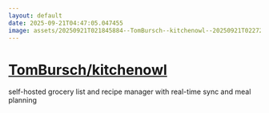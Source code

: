 ```yaml
---
layout: default
date: 2025-09-21T04:47:05.047455
image: assets/20250921T021845884--TomBursch--kitchenowl--20250921T022725254--cropped.png
---
```


# [TomBursch/kitchenowl](https://github.com/TomBursch/kitchenowl)

self-hosted grocery list and recipe manager with real-time sync and meal planning

